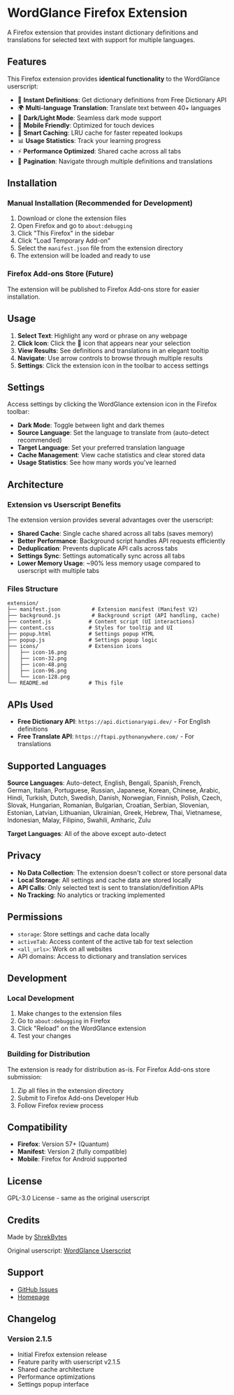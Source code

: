 # WordGlance Firefox Extension

A Firefox extension that provides instant dictionary definitions and translations for selected text with support for multiple languages.

## Features

This Firefox extension provides **identical functionality** to the WordGlance userscript:

- 📖 **Instant Definitions**: Get dictionary definitions from Free Dictionary API
- 🌍 **Multi-language Translation**: Translate text between 40+ languages
- 🎨 **Dark/Light Mode**: Seamless dark mode support
- 📱 **Mobile Friendly**: Optimized for touch devices
- 💾 **Smart Caching**: LRU cache for faster repeated lookups
- 📊 **Usage Statistics**: Track your learning progress
- ⚡ **Performance Optimized**: Shared cache across all tabs
- 🔄 **Pagination**: Navigate through multiple definitions and translations

## Installation

### Manual Installation (Recommended for Development)

1. Download or clone the extension files
2. Open Firefox and go to `about:debugging`
3. Click "This Firefox" in the sidebar
4. Click "Load Temporary Add-on"
5. Select the `manifest.json` file from the extension directory
6. The extension will be loaded and ready to use

### Firefox Add-ons Store (Future)

The extension will be published to Firefox Add-ons store for easier installation.

## Usage

1. **Select Text**: Highlight any word or phrase on any webpage
2. **Click Icon**: Click the 📖 icon that appears near your selection
3. **View Results**: See definitions and translations in an elegant tooltip
4. **Navigate**: Use arrow controls to browse through multiple results
5. **Settings**: Click the extension icon in the toolbar to access settings

## Settings

Access settings by clicking the WordGlance extension icon in the Firefox toolbar:

- **Dark Mode**: Toggle between light and dark themes
- **Source Language**: Set the language to translate from (auto-detect recommended)
- **Target Language**: Set your preferred translation language
- **Cache Management**: View cache statistics and clear stored data
- **Usage Statistics**: See how many words you've learned

## Architecture

### Extension vs Userscript Benefits

The extension version provides several advantages over the userscript:

- **Shared Cache**: Single cache shared across all tabs (saves memory)
- **Better Performance**: Background script handles API requests efficiently
- **Deduplication**: Prevents duplicate API calls across tabs
- **Settings Sync**: Settings automatically sync across all tabs
- **Lower Memory Usage**: ~90% less memory usage compared to userscript with multiple tabs

### Files Structure

```
extension/
├── manifest.json          # Extension manifest (Manifest V2)
├── background.js          # Background script (API handling, cache)
├── content.js            # Content script (UI interactions)
├── content.css           # Styles for tooltip and UI
├── popup.html            # Settings popup HTML
├── popup.js              # Settings popup logic
├── icons/                # Extension icons
│   ├── icon-16.png
│   ├── icon-32.png
│   ├── icon-48.png
│   ├── icon-96.png
│   └── icon-128.png
└── README.md             # This file
```

## APIs Used

- **Free Dictionary API**: `https://api.dictionaryapi.dev/` - For English definitions
- **Free Translate API**: `https://ftapi.pythonanywhere.com/` - For translations

## Supported Languages

**Source Languages**: Auto-detect, English, Bengali, Spanish, French, German, Italian, Portuguese, Russian, Japanese, Korean, Chinese, Arabic, Hindi, Turkish, Dutch, Swedish, Danish, Norwegian, Finnish, Polish, Czech, Slovak, Hungarian, Romanian, Bulgarian, Croatian, Serbian, Slovenian, Estonian, Latvian, Lithuanian, Ukrainian, Greek, Hebrew, Thai, Vietnamese, Indonesian, Malay, Filipino, Swahili, Amharic, Zulu

**Target Languages**: All of the above except auto-detect

## Privacy

- **No Data Collection**: The extension doesn't collect or store personal data
- **Local Storage**: All settings and cache data are stored locally
- **API Calls**: Only selected text is sent to translation/definition APIs
- **No Tracking**: No analytics or tracking implemented

## Permissions

- `storage`: Store settings and cache data locally
- `activeTab`: Access content of the active tab for text selection
- `<all_urls>`: Work on all websites
- API domains: Access to dictionary and translation services

## Development

### Local Development

1. Make changes to the extension files
2. Go to `about:debugging` in Firefox
3. Click "Reload" on the WordGlance extension
4. Test your changes

### Building for Distribution

The extension is ready for distribution as-is. For Firefox Add-ons store submission:

1. Zip all files in the extension directory
2. Submit to Firefox Add-ons Developer Hub
3. Follow Firefox review process

## Compatibility

- **Firefox**: Version 57+ (Quantum)
- **Manifest**: Version 2 (fully compatible)
- **Mobile**: Firefox for Android supported

## License

GPL-3.0 License - same as the original userscript

## Credits

Made by [ShrekBytes](https://github.com/ShrekBytes/WordGlance)

Original userscript: [WordGlance Userscript](https://github.com/ShrekBytes/WordGlance)

## Support

- [GitHub Issues](https://github.com/ShrekBytes/WordGlance/issues)
- [Homepage](https://github.com/ShrekBytes/WordGlance)

## Changelog

### Version 2.1.5
- Initial Firefox extension release
- Feature parity with userscript v2.1.5
- Shared cache architecture
- Performance optimizations
- Settings popup interface
